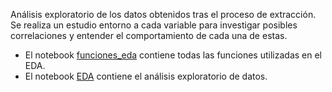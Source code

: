Análisis exploratorio de los datos obtenidos tras el proceso de extracción. Se realiza un estudio entorno a cada variable para investigar posibles correlaciones y entender el comportamiento de cada una de estas.

- El notebook [funciones_eda](https://github.com/UrkoRegueiro/IT_Job_Spain_Project/blob/main/Codigo/EDA/funciones_eda.ipynb) contiene todas las funciones utilizadas en el EDA.
- El notebook [EDA](https://github.com/UrkoRegueiro/IT_Job_Spain_Project/blob/main/Codigo/EDA/EDA.ipynb) contiene el análisis exploratorio de datos.
